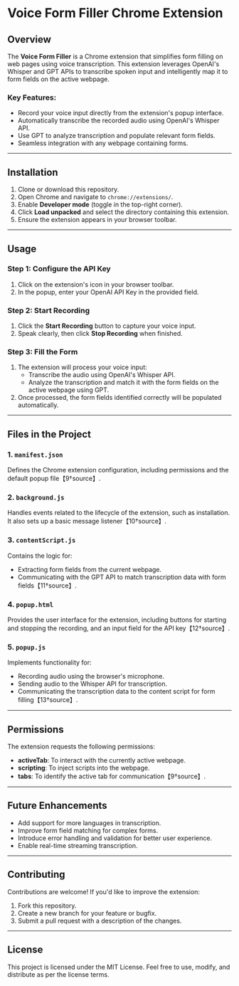 # Voice Form Filler Chrome Extension

## Overview
The **Voice Form Filler** is a Chrome extension that simplifies form filling on web pages using voice transcription. This extension leverages OpenAI's Whisper and GPT APIs to transcribe spoken input and intelligently map it to form fields on the active webpage.

### Key Features:
- Record your voice input directly from the extension's popup interface.
- Automatically transcribe the recorded audio using OpenAI's Whisper API.
- Use GPT to analyze transcription and populate relevant form fields.
- Seamless integration with any webpage containing forms.

---

## Installation

1. Clone or download this repository.
2. Open Chrome and navigate to `chrome://extensions/`.
3. Enable **Developer mode** (toggle in the top-right corner).
4. Click **Load unpacked** and select the directory containing this extension.
5. Ensure the extension appears in your browser toolbar.

---

## Usage

### Step 1: Configure the API Key
1. Click on the extension's icon in your browser toolbar.
2. In the popup, enter your OpenAI API Key in the provided field.

### Step 2: Start Recording
1. Click the **Start Recording** button to capture your voice input.
2. Speak clearly, then click **Stop Recording** when finished.

### Step 3: Fill the Form
1. The extension will process your voice input:
   - Transcribe the audio using OpenAI's Whisper API.
   - Analyze the transcription and match it with the form fields on the active webpage using GPT.
2. Once processed, the form fields identified correctly will be populated automatically.

---

## Files in the Project

### 1. `manifest.json`
Defines the Chrome extension configuration, including permissions and the default popup file【9†source】.

### 2. `background.js`
Handles events related to the lifecycle of the extension, such as installation. It also sets up a basic message listener【10†source】.

### 3. `contentScript.js`
Contains the logic for:
- Extracting form fields from the current webpage.
- Communicating with the GPT API to match transcription data with form fields【11†source】.

### 4. `popup.html`
Provides the user interface for the extension, including buttons for starting and stopping the recording, and an input field for the API key【12†source】.

### 5. `popup.js`
Implements functionality for:
- Recording audio using the browser's microphone.
- Sending audio to the Whisper API for transcription.
- Communicating the transcription data to the content script for form filling【13†source】.

---

## Permissions
The extension requests the following permissions:
- **activeTab**: To interact with the currently active webpage.
- **scripting**: To inject scripts into the webpage.
- **tabs**: To identify the active tab for communication【9†source】.

---

## Future Enhancements
- Add support for more languages in transcription.
- Improve form field matching for complex forms.
- Introduce error handling and validation for better user experience.
- Enable real-time streaming transcription.

---

## Contributing
Contributions are welcome! If you'd like to improve the extension:
1. Fork this repository.
2. Create a new branch for your feature or bugfix.
3. Submit a pull request with a description of the changes.

---

## License
This project is licensed under the MIT License. Feel free to use, modify, and distribute as per the license terms.

